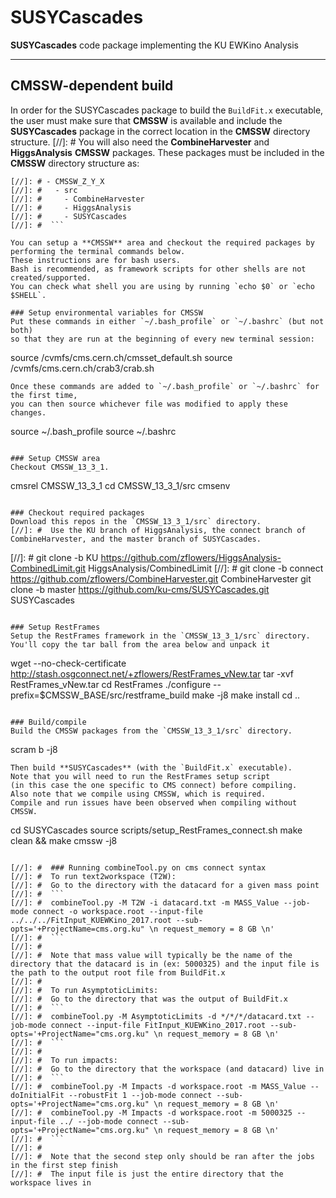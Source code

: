# SUSYCascades
**SUSYCascades** code package implementing the KU EWKino Analysis

---------------------
CMSSW-dependent build 
---------------------

In order for the SUSYCascades package to build the `BuildFit.x` executable,
the user must make sure that **CMSSW** is available and include the **SUSYCascades** package
in the correct location in the **CMSSW** directory structure.
[//]: #  You will also need the **CombineHarvester** and **HiggsAnalysis** **CMSSW** packages.
These packages must be included in the **CMSSW** directory structure as:
```
[//]: # - CMSSW_Z_Y_X
[//]: #   - src
[//]: #     - CombineHarvester
[//]: #     - HiggsAnalysis
[//]: #     - SUSYCascades
[//]: #  ```

You can setup a **CMSSW** area and checkout the required packages by performing the terminal commands below. 
These instructions are for bash users.
Bash is recommended, as framework scripts for other shells are not created/supported.
You can check what shell you are using by running `echo $0` or `echo $SHELL`.

### Setup environmental variables for CMSSW
Put these commands in either `~/.bash_profile` or `~/.bashrc` (but not both)
so that they are run at the beginning of every new terminal session:
```
source /cvmfs/cms.cern.ch/cmsset_default.sh
source /cvmfs/cms.cern.ch/crab3/crab.sh
```    
Once these commands are added to `~/.bash_profile` or `~/.bashrc` for the first time,
you can then source whichever file was modified to apply these changes.
```
source ~/.bash_profile
source ~/.bashrc
```

### Setup CMSSW area
Checkout CMSSW_13_3_1.
```
cmsrel CMSSW_13_3_1
cd CMSSW_13_3_1/src
cmsenv
```
    
### Checkout required packages
Download this repos in the `CMSSW_13_3_1/src` directory.
[//]: #  Use the KU branch of HiggsAnalysis, the connect branch of CombineHarvester, and the master branch of SUSYCascades.
```
[//]: #  git clone -b KU https://github.com/zflowers/HiggsAnalysis-CombinedLimit.git HiggsAnalysis/CombinedLimit
[//]: #  git clone -b connect https://github.com/zflowers/CombineHarvester.git CombineHarvester
git clone -b master https://github.com/ku-cms/SUSYCascades.git SUSYCascades
```

### Setup RestFrames
Setup the RestFrames framework in the `CMSSW_13_3_1/src` directory.
You'll copy the tar ball from the area below and unpack it
```
wget --no-check-certificate http://stash.osgconnect.net/+zflowers/RestFrames_vNew.tar
tar -xvf RestFrames_vNew.tar
cd RestFrames
./configure --prefix=$CMSSW_BASE/src/restframe_build
make -j8
make install
cd ..
```

### Build/compile
Build the CMSSW packages from the `CMSSW_13_3_1/src` directory.
```
scram b -j8
```
Then build **SUSYCascades** (with the `BuildFit.x` executable).
Note that you will need to run the RestFrames setup script
(in this case the one specific to CMS connect) before compiling.
Also note that we compile using CMSSW, which is required.
Compile and run issues have been observed when compiling without CMSSW.
```
cd SUSYCascades
source scripts/setup_RestFrames_connect.sh
make clean && make cmssw -j8
```

[//]: #  ### Running combineTool.py on cms connect syntax
[//]: #  To run text2workspace (T2W):
[//]: #  Go to the directory with the datacard for a given mass point
[//]: #  ```
[//]: #  combineTool.py -M T2W -i datacard.txt -m MASS_Value --job-mode connect -o workspace.root --input-file ../../../FitInput_KUEWKino_2017.root --sub-opts='+ProjectName=cms.org.ku" \n request_memory = 8 GB \n'
[//]: #  ```
[//]: #  
[//]: #  Note that mass value will typically be the name of the directory that the datacard is in (ex: 5000325) and the input file is the path to the output root file from BuildFit.x
[//]: #  
[//]: #  To run AsymptoticLimits:
[//]: #  Go to the directory that was the output of BuildFit.x 
[//]: #  ```
[//]: #  combineTool.py -M AsymptoticLimits -d */*/*/datacard.txt --job-mode connect --input-file FitInput_KUEWKino_2017.root --sub-opts='+ProjectName="cms.org.ku" \n request_memory = 8 GB \n'
[//]: #  ```
[//]: #  
[//]: #  To run impacts:
[//]: #  Go to the directory that the workspace (and datacard) live in
[//]: #  ```
[//]: #  combineTool.py -M Impacts -d workspace.root -m MASS_Value --doInitialFit --robustFit 1 --job-mode connect --sub-opts='+ProjectName="cms.org.ku" \n request_memory = 8 GB \n'
[//]: #  combineTool.py -M Impacts -d workspace.root -m 5000325 --input-file ../ --job-mode connect --sub-opts='+ProjectName="cms.org.ku" \n request_memory = 8 GB \n' 
[//]: #  ```
[//]: #  
[//]: #  Note that the second step only should be ran after the jobs in the first step finish
[//]: #  The input file is just the entire directory that the workspace lives in
